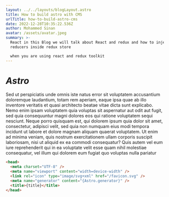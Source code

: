 ```yaml
---
layout: ../../layouts/blogLayout.astro
title: How to build astro with CMS
urlTitle: how-to-build-astro-cms
date: 2022-12-28T10:35:22.536Z
author: Mohammed Sinan
avatar: /assets/avatar.jpeg
summary: >-
  React in this Blog we will talk about React and redux and how to inject
  reducers inside redux store 

  when you are using react and redux toolkit
---
```


# **_A﻿stro_**

Sed ut perspiciatis unde omnis iste natus error sit voluptatem accusantium doloremque laudantium, totam rem aperiam, eaque ipsa quae ab illo inventore veritatis et quasi architecto beatae vitae dicta sunt explicabo. Nemo enim ipsam voluptatem quia voluptas sit aspernatur aut odit aut fugit, sed quia consequuntur magni dolores eos qui ratione voluptatem sequi nesciunt. Neque porro quisquam est, qui dolorem ipsum quia dolor sit amet, consectetur, adipisci velit, sed quia non numquam eius modi tempora incidunt ut labore et dolore magnam aliquam quaerat voluptatem. Ut enim ad minima veniam, quis nostrum exercitationem ullam corporis suscipit laboriosam, nisi ut aliquid ex ea commodi consequatur? Quis autem vel eum iure reprehenderit qui in ea voluptate velit esse quam nihil molestiae consequatur, vel illum qui dolorem eum fugiat quo voluptas nulla pariatur

```html
<head>
  <meta charset="UTF-8" />
  <meta name="viewport" content="width=device-width" />
  <link rel="icon" type="image/svg+xml" href="/favicon.svg" />
  <meta name="generator" content="{Astro.generator}" />
  <title>{title}</title>
</head>
```

